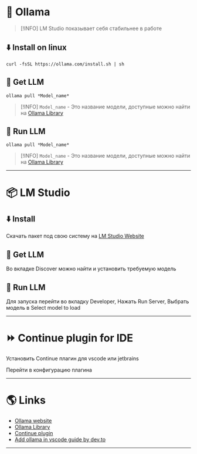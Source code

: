 # 🦙 Ollama

>[!INFO] LM Studio показывает себя стабильнее в работе

## ⬇️ Install on linux

```shell
curl -fsSL https://ollama.com/install.sh | sh
```

## 🤖 Get LLM

```shell
ollama pull *Model_name*
```

>[!INFO] `Model_name` - Это название модели, доступные можно найти на [Ollama Library](https://ollama.com/library)

## 🏃 Run LLM

```shell
ollama pull *Model_name*
```

>[!INFO] `Model_name` - Это название модели, доступные можно найти на [Ollama Library](https://ollama.com/library)

---

# 📦 LM Studio

## ⬇️ Install

Скачать пакет под свою систему на [LM Studio Website](https://lmstudio.ai)

## 🤖 Get LLM

Во вкладке Discover можно найти и установить требуемую модель

## 🏃 Run LLM

Для запуска перейти во вкладку Developer, Нажать Run Server, Выбрать модель в Select model to load

---

# ⏩ Continue plugin for IDE

Установить Continue плагин для vscode или jetbrains

Перейти в конфигурацию плагина

---

# 🌎 Links

- [Ollama website](https://ollama.com)
- [Ollama Library](https://ollama.com/library)
- [Continue plugin](https://marketplace.visualstudio.com/items?itemName=Continue.continue)
- [Add ollama in vscode guide by dev.to](https://dev.to/manjushsh/configuring-ollama-and-continue-vs-code-extension-for-local-coding-assistant-48li)

---

